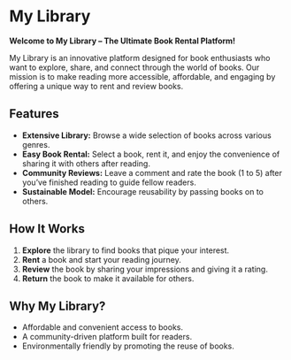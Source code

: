 # **My Library**  

**Welcome to My Library – The Ultimate Book Rental Platform!**  

My Library is an innovative platform designed for book enthusiasts who want to explore, share, and connect through the world of books. Our mission is to make reading more accessible, affordable, and engaging by offering a unique way to rent and review books.  

## **Features**  
- **Extensive Library:** Browse a wide selection of books across various genres.  
- **Easy Book Rental:** Select a book, rent it, and enjoy the convenience of sharing it with others after reading.  
- **Community Reviews:** Leave a comment and rate the book (1 to 5) after you’ve finished reading to guide fellow readers.  
- **Sustainable Model:** Encourage reusability by passing books on to others.  

## **How It Works**  
1. **Explore** the library to find books that pique your interest.  
2. **Rent** a book and start your reading journey.  
3. **Review** the book by sharing your impressions and giving it a rating.  
4. **Return** the book to make it available for others.  

## **Why My Library?**  
- Affordable and convenient access to books.  
- A community-driven platform built for readers.  
- Environmentally friendly by promoting the reuse of books.  


